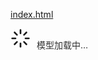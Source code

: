 [index.html](https://github.com/user-attachments/files/22963303/index.html)
<!DOCTYPE html><!--5LnMqsLiRyaR3i0wCZJZp--><html lang="en"><head><meta charSet="utf-8"/><meta name="viewport" content="width=device-width, initial-scale=1"/><link rel="stylesheet" href="./_next/static/css/19827feea76d4435.css" data-precedence="next"/><link rel="stylesheet" href="./_next/static/css/aba1b995c41f4233.css" data-precedence="next"/><link rel="preload" as="script" fetchPriority="low" href="./_next/static/chunks/webpack-923699b20270ffb1.js"/><script src="./_next/static/chunks/4bd1b696-c023c6e3521b1417.js" async=""></script><script src="./_next/static/chunks/255-a7ba4d37dca2f1fa.js" async=""></script><script src="./_next/static/chunks/main-app-7ef7f6ca4953b30c.js" async=""></script><script src="./_next/static/chunks/b536a0f1-05ee2c75df4a3b9d.js" async=""></script><script src="./_next/static/chunks/bd904a5c-3aea2adebde6f067.js" async=""></script><script src="./_next/static/chunks/1329d575-2d5de4ad18d19109.js" async=""></script><script src="./_next/static/chunks/580-6cadbeb8438bf7fa.js" async=""></script><script src="./_next/static/chunks/app/page-cc708ea84360c1a7.js" async=""></script><title>Create Next App</title><meta name="description" content="Generated by create next app"/><script src="./_next/static/chunks/polyfills-42372ed130431b0a.js" noModule=""></script></head><body><div hidden=""><!--$--><!--/$--></div><div class="page_loader__g9BIl"><svg xmlns="http://www.w3.org/2000/svg" width="32" height="32" viewBox="0 0 24 24" fill="none" stroke="currentColor" stroke-width="2" stroke-linecap="round" stroke-linejoin="round" class="lucide lucide-loader" aria-hidden="true"><path d="M12 2v4"></path><path d="m16.2 7.8 2.9-2.9"></path><path d="M18 12h4"></path><path d="m16.2 16.2 2.9 2.9"></path><path d="M12 18v4"></path><path d="m4.9 19.1 2.9-2.9"></path><path d="M2 12h4"></path><path d="m4.9 4.9 2.9 2.9"></path></svg><span style="margin-left:10px;opacity:0.9">模型加载中…</span></div><!--$--><!--/$--><script src="./_next/static/chunks/webpack-923699b20270ffb1.js" id="_R_" async=""></script><script>(self.__next_f=self.__next_f||[]).push([0])</script><script>self.__next_f.push([1,"1:\"$Sreact.fragment\"\n2:I[9766,[],\"\"]\n3:I[8924,[],\"\"]\n4:I[1959,[],\"ClientPageRoot\"]\n5:I[3846,[\"367\",\"static/chunks/b536a0f1-05ee2c75df4a3b9d.js\",\"831\",\"static/chunks/bd904a5c-3aea2adebde6f067.js\",\"413\",\"static/chunks/1329d575-2d5de4ad18d19109.js\",\"580\",\"static/chunks/580-6cadbeb8438bf7fa.js\",\"974\",\"static/chunks/app/page-cc708ea84360c1a7.js\"],\"default\"]\n8:I[4431,[],\"OutletBoundary\"]\na:I[5278,[],\"AsyncMetadataOutlet\"]\nc:I[4431,[],\"ViewportBoundary\"]\ne:I[4431,[],\"MetadataBoundary\"]\nf:\"$Sreact.suspense\"\n11:I[7150,[],\"\"]\n:HL[\"./_next/static/css/19827feea76d4435.css\",\"style\"]\n:HL[\"./_next/static/css/aba1b995c41f4233.css\",\"style\"]\n"])</script><script>self.__next_f.push([1,"0:{\"P\":null,\"b\":\"5LnMqsLiRyaR3i0wCZJZp\",\"p\":\".\",\"c\":[\"\",\"\"],\"i\":false,\"f\":[[[\"\",{\"children\":[\"__PAGE__\",{}]},\"$undefined\",\"$undefined\",true],[\"\",[\"$\",\"$1\",\"c\",{\"children\":[[[\"$\",\"link\",\"0\",{\"rel\":\"stylesheet\",\"href\":\"./_next/static/css/19827feea76d4435.css\",\"precedence\":\"next\",\"crossOrigin\":\"$undefined\",\"nonce\":\"$undefined\"}]],[\"$\",\"html\",null,{\"lang\":\"en\",\"children\":[\"$\",\"body\",null,{\"children\":[\"$\",\"$L2\",null,{\"parallelRouterKey\":\"children\",\"error\":\"$undefined\",\"errorStyles\":\"$undefined\",\"errorScripts\":\"$undefined\",\"template\":[\"$\",\"$L3\",null,{}],\"templateStyles\":\"$undefined\",\"templateScripts\":\"$undefined\",\"notFound\":[[[\"$\",\"title\",null,{\"children\":\"404: This page could not be found.\"}],[\"$\",\"div\",null,{\"style\":{\"fontFamily\":\"system-ui,\\\"Segoe UI\\\",Roboto,Helvetica,Arial,sans-serif,\\\"Apple Color Emoji\\\",\\\"Segoe UI Emoji\\\"\",\"height\":\"100vh\",\"textAlign\":\"center\",\"display\":\"flex\",\"flexDirection\":\"column\",\"alignItems\":\"center\",\"justifyContent\":\"center\"},\"children\":[\"$\",\"div\",null,{\"children\":[[\"$\",\"style\",null,{\"dangerouslySetInnerHTML\":{\"__html\":\"body{color:#000;background:#fff;margin:0}.next-error-h1{border-right:1px solid rgba(0,0,0,.3)}@media (prefers-color-scheme:dark){body{color:#fff;background:#000}.next-error-h1{border-right:1px solid rgba(255,255,255,.3)}}\"}}],[\"$\",\"h1\",null,{\"className\":\"next-error-h1\",\"style\":{\"display\":\"inline-block\",\"margin\":\"0 20px 0 0\",\"padding\":\"0 23px 0 0\",\"fontSize\":24,\"fontWeight\":500,\"verticalAlign\":\"top\",\"lineHeight\":\"49px\"},\"children\":404}],[\"$\",\"div\",null,{\"style\":{\"display\":\"inline-block\"},\"children\":[\"$\",\"h2\",null,{\"style\":{\"fontSize\":14,\"fontWeight\":400,\"lineHeight\":\"49px\",\"margin\":0},\"children\":\"This page could not be found.\"}]}]]}]}]],[]],\"forbidden\":\"$undefined\",\"unauthorized\":\"$undefined\"}]}]}]]}],{\"children\":[\"__PAGE__\",[\"$\",\"$1\",\"c\",{\"children\":[[\"$\",\"$L4\",null,{\"Component\":\"$5\",\"searchParams\":{},\"params\":{},\"promises\":[\"$@6\",\"$@7\"]}],[[\"$\",\"link\",\"0\",{\"rel\":\"stylesheet\",\"href\":\"./_next/static/css/aba1b995c41f4233.css\",\"precedence\":\"next\",\"crossOrigin\":\"$undefined\",\"nonce\":\"$undefined\"}]],[\"$\",\"$L8\",null,{\"children\":[\"$L9\",[\"$\",\"$La\",null,{\"promise\":\"$@b\"}]]}]]}],{},null,false]},null,false],[\"$\",\"$1\",\"h\",{\"children\":[null,[[\"$\",\"$Lc\",null,{\"children\":\"$Ld\"}],null],[\"$\",\"$Le\",null,{\"children\":[\"$\",\"div\",null,{\"hidden\":true,\"children\":[\"$\",\"$f\",null,{\"fallback\":null,\"children\":\"$L10\"}]}]}]]}],false]],\"m\":\"$undefined\",\"G\":[\"$11\",[]],\"s\":false,\"S\":true}\n"])</script><script>self.__next_f.push([1,"6:{}\n7:\"$0:f:0:1:2:children:1:props:children:0:props:params\"\n"])</script><script>self.__next_f.push([1,"d:[[\"$\",\"meta\",\"0\",{\"charSet\":\"utf-8\"}],[\"$\",\"meta\",\"1\",{\"name\":\"viewport\",\"content\":\"width=device-width, initial-scale=1\"}]]\n9:null\n"])</script><script>self.__next_f.push([1,"b:{\"metadata\":[[\"$\",\"title\",\"0\",{\"children\":\"Create Next App\"}],[\"$\",\"meta\",\"1\",{\"name\":\"description\",\"content\":\"Generated by create next app\"}]],\"error\":null,\"digest\":\"$undefined\"}\n"])</script><script>self.__next_f.push([1,"10:\"$b:metadata\"\n"])</script></body></html>
